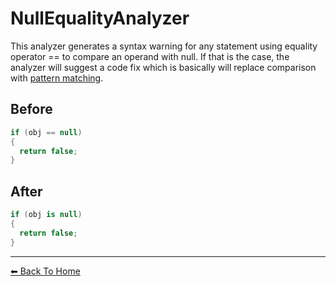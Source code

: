 ﻿# NullEqualityAnalyzer

This analyzer generates a syntax warning for any statement using equality operator == to compare an operand with null.
If that is the case, the analyzer will suggest a code fix which is basically will replace comparison with [pattern matching](https://devblogs.microsoft.com/premier-developer/dissecting-the-pattern-matching-in-c-7/).

## Before

```csharp
if (obj == null)
{
  return false;
}
```

## After

```csharp
if (obj is null)
{
  return false;
}
```

---

<div style="display: flex; justify-content: space-between">
  <a href="../README.md"> ⬅ Back To Home </a>
</div>
